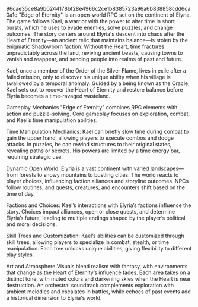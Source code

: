 96cae35ce8a9b0244178bf28e4966c2ce1b8385723a96a6b838858cdd6ca0a1e
"Edge of Eternity" is an open-world RPG set on the continent of Elyria. The game follows Kael, a warrior with 
the power to alter time in short bursts, which he uses to evade enemies, solve puzzles, and change outcomes. 
The story centers around Elyria's descent into chaos after the Heart of Eternity—an ancient relic that maintains balance—is 
stolen by the enigmatic Shadowborn faction. Without the Heart, time fractures unpredictably across the land, 
reviving ancient beasts, causing towns to vanish and reappear, and sending people into realms of past and future.

Kael, once a member of the Order of the Silver Flame, lives in exile after a failed mission, only to discover his unique 
ability when his village is swallowed by a temporal anomaly. Guided by a being known as the Oracle, Kael sets
out to recover the Heart of Eternity and restore balance before Elyria becomes a time-ravaged wasteland.

Gameplay Mechanics "Edge of Eternity" combines RPG elements with action and puzzle-solving. 
Core gameplay focuses on exploration, combat, and Kael’s time manipulation abilities.

Time Manipulation Mechanics: Kael can briefly slow time during combat to gain the upper hand, 
allowing players to execute combos and dodge attacks. In puzzles, he can rewind structures to their original states,
revealing paths or secrets. His powers are limited by a time energy bar, requiring strategic use.

Dynamic Open World: Elyria is a vast continent with varied landscapes—from forests to snowy mountains to bustling cities. 
The world reacts to player choices, influencing faction alliances and storyline outcomes. NPCs follow routines, and quests,
creatures, and encounters shift based on the time of day.

Factions and Choices: Kael’s interactions with Elyria’s factions influence the story. 
Choices impact alliances, open or close quests, 
and determine Elyria’s future, leading to multiple endings shaped by the player’s
political and moral decisions.

Skill Trees and Customization: Kael’s abilities can be customized through skill trees, 
allowing players to specialize in combat, stealth, or time manipulation. Each tree unlocks 
unique abilities, giving flexibility to different play styles.

Art and Atmosphere Visuals blend realism with fantasy, with environments that change as
the Heart of Eternity’s influence fades. Each area takes on a distinct tone, with muted 
colors and darkening skies when the Heart is near destruction. An orchestral soundtrack
complements exploration with ambient melodies and escalates in battles, while echoes of
past events add a historical dimension to Elyria's world.
